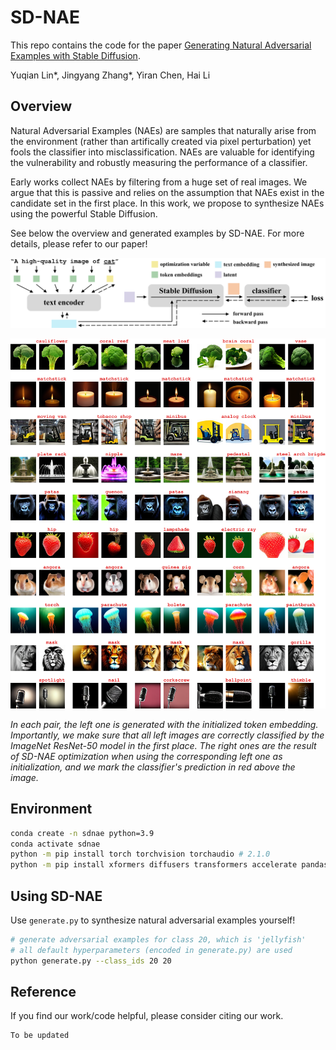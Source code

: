 # SD-NAE
This repo contains the code for the paper [Generating Natural Adversarial Examples with Stable Diffusion]().

Yuqian Lin*, Jingyang Zhang*, Yiran Chen, Hai Li

## Overview
Natural Adversarial Examples (NAEs) are samples that naturally arise from the environment (rather than artifically created via pixel perturbation) yet fools the classifier into misclassification. NAEs are valuable for identifying the vulnerability and robustly measuring the performance of a classifier.


Early works collect NAEs by filtering from a huge set of real images. We argue that this is passive and relies on the assumption that NAEs exist in the candidate set in the first place. In this work, we propose to synthesize NAEs using the powerful Stable Diffusion.

See below the overview and generated examples by SD-NAE. For more details, please refer to our paper!

![overview of SD-NAE](figures/method.png)


![examples synthesized by SD-NAE](figures/main.png)
<p>
    <em>In each pair, the left one is generated with the initialized token embedding. Importantly, we make sure that all left images are correctly classified by the ImageNet ResNet-50 model in the first place. The right ones are the result of SD-NAE optimization when using the corresponding left one as initialization, and we mark the classifier's prediction in red above the image.</em>
</p>

## Environment
```bash
conda create -n sdnae python=3.9
conda activate sdnae
python -m pip install torch torchvision torchaudio # 2.1.0
python -m pip install xformers diffusers transformers accelerate pandas
```

## Using SD-NAE
Use `generate.py` to synthesize natural adversarial examples yourself!
```bash
# generate adversarial examples for class 20, which is 'jellyfish'
# all default hyperparameters (encoded in generate.py) are used
python generate.py --class_ids 20 20
```

## Reference
If you find our work/code helpful, please consider citing our work.
```
To be updated
```